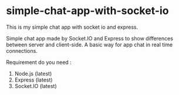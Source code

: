 # simple-chat-app-with-socket-io
This is my simple chat app with socket io and express.

Simple chat app made by Socket.IO and Express to show differences between server and client-side. 
A basic way for app chat in real time connections.

Requirement do you need :
1. Node.js (latest)
2. Express (latest)
3. Socket.IO (latest)
